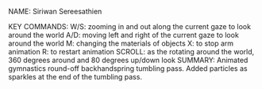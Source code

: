 NAME: Siriwan Sereesathien


KEY COMMANDS:
      W/S: zooming in and out along the current gaze to look around the world
      A/D: moving left and right of the current gaze to look around the world
        M: changing the materials of objects
        X: to stop arm animation
        R: to restart animation
   SCROLL: as the rotating around the world, 360 degrees around and 80
           degrees up/down look
SUMMARY:
      Animated gymnastics round-off backhandspring tumbling pass. Added particles as sparkles at the end of the tumbling pass.
